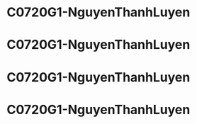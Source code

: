 # C0720G1-NguyenThanhLuyen
# C0720G1-NguyenThanhLuyen
# C0720G1-NguyenThanhLuyen
# C0720G1-NguyenThanhLuyen
